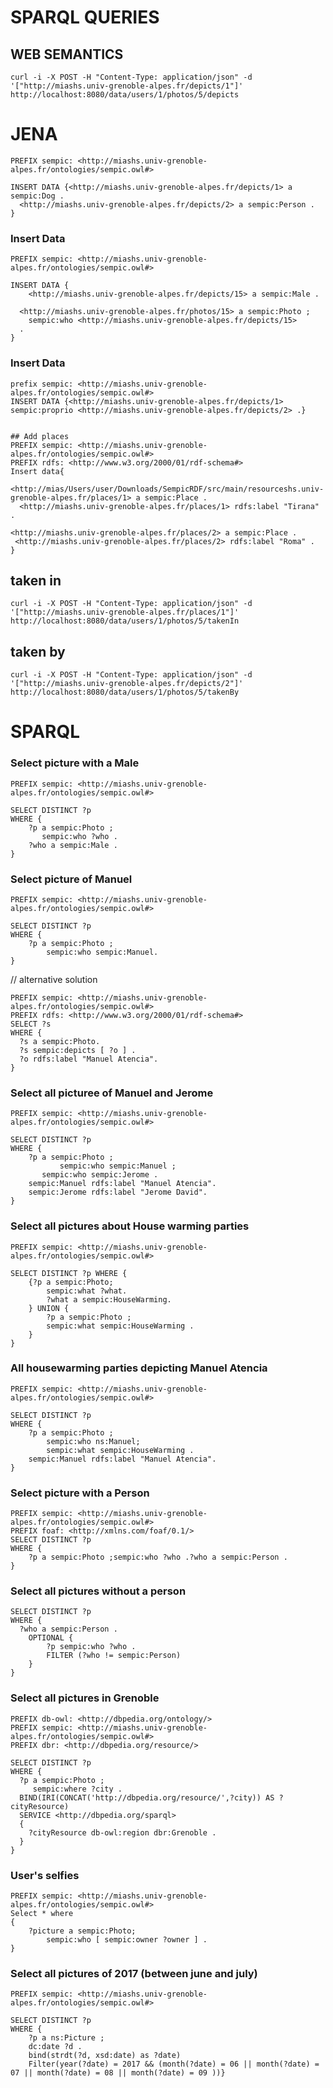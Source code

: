 # SPARQL QUERIES


## WEB SEMANTICS

 `curl -i -X POST -H "Content-Type: application/json" -d '["http://miashs.univ-grenoble-alpes.fr/depicts/1"]' http://localhost:8080/data/users/1/photos/5/depicts`


# JENA

```
PREFIX sempic: <http://miashs.univ-grenoble-alpes.fr/ontologies/sempic.owl#>

INSERT DATA {<http://miashs.univ-grenoble-alpes.fr/depicts/1> a sempic:Dog .
  <http://miashs.univ-grenoble-alpes.fr/depicts/2> a sempic:Person .
} 
```

### Insert Data

```
PREFIX sempic: <http://miashs.univ-grenoble-alpes.fr/ontologies/sempic.owl#>

INSERT DATA {
    <http://miashs.univ-grenoble-alpes.fr/depicts/15> a sempic:Male .

  <http://miashs.univ-grenoble-alpes.fr/photos/15> a sempic:Photo ;
    sempic:who <http://miashs.univ-grenoble-alpes.fr/depicts/15>
  .
} 
```
### Insert Data
```
prefix sempic: <http://miashs.univ-grenoble-alpes.fr/ontologies/sempic.owl#>
INSERT DATA {<http://miashs.univ-grenoble-alpes.fr/depicts/1> sempic:proprio <http://miashs.univ-grenoble-alpes.fr/depicts/2> .}


## Add places 
PREFIX sempic: <http://miashs.univ-grenoble-alpes.fr/ontologies/sempic.owl#>
PREFIX rdfs: <http://www.w3.org/2000/01/rdf-schema#>
Insert data{
  <http://mias/Users/user/Downloads/SempicRDF/src/main/resourceshs.univ-grenoble-alpes.fr/places/1> a sempic:Place .
  <http://miashs.univ-grenoble-alpes.fr/places/1> rdfs:label "Tirana" .
  
<http://miashs.univ-grenoble-alpes.fr/places/2> a sempic:Place .
 <http://miashs.univ-grenoble-alpes.fr/places/2> rdfs:label "Roma" .
}
```

## taken in
 `curl -i -X POST -H "Content-Type: application/json" -d '["http://miashs.univ-grenoble-alpes.fr/places/1"]' http://localhost:8080/data/users/1/photos/5/takenIn `

## taken by
`curl -i -X POST -H "Content-Type: application/json" -d '["http://miashs.univ-grenoble-alpes.fr/depicts/2"]' http://localhost:8080/data/users/1/photos/5/takenBy`

# SPARQL

### Select picture with a Male

```
PREFIX sempic: <http://miashs.univ-grenoble-alpes.fr/ontologies/sempic.owl#>

SELECT DISTINCT ?p  
WHERE {
	?p a sempic:Photo ;
   	   sempic:who ?who .
  	?who a sempic:Male .
}
```

### Select picture of Manuel

```
PREFIX sempic: <http://miashs.univ-grenoble-alpes.fr/ontologies/sempic.owl#>

SELECT DISTINCT ?p  
WHERE {
	?p a sempic:Photo ;
  		sempic:who sempic:Manuel.
}
```

// alternative solution
```
PREFIX sempic: <http://miashs.univ-grenoble-alpes.fr/ontologies/sempic.owl#>
PREFIX rdfs: <http://www.w3.org/2000/01/rdf-schema#>
SELECT ?s
WHERE {
  ?s a sempic:Photo.
  ?s sempic:depicts [ ?o ] .
  ?o rdfs:label "Manuel Atencia".
}
```

### Select all picturee of Manuel and Jerome
```
PREFIX sempic: <http://miashs.univ-grenoble-alpes.fr/ontologies/sempic.owl#>

SELECT DISTINCT ?p  
WHERE {
	?p a sempic:Photo ;
           sempic:who sempic:Manuel ;
	   sempic:who sempic:Jerome .
	sempic:Manuel rdfs:label "Manuel Atencia".
	sempic:Jerome rdfs:label "Jerome David".
}
```

### Select all pictures about House warming parties
```
PREFIX sempic: <http://miashs.univ-grenoble-alpes.fr/ontologies/sempic.owl#>

SELECT DISTINCT ?p WHERE {
	{?p a sempic:Photo;
		sempic:what ?what. 
		?what a sempic:HouseWarming. 
	} UNION {
		?p a sempic:Photo ;
		sempic:what sempic:HouseWarming .
	}
}
```

### All housewarming parties depicting Manuel Atencia


```
PREFIX sempic: <http://miashs.univ-grenoble-alpes.fr/ontologies/sempic.owl#>

SELECT DISTINCT ?p  
WHERE {
	?p a sempic:Photo ;
  		sempic:who ns:Manuel;
		sempic:what sempic:HouseWarming .
	sempic:Manuel rdfs:label "Manuel Atencia".
}
```

### Select picture with a Person

```
PREFIX sempic: <http://miashs.univ-grenoble-alpes.fr/ontologies/sempic.owl#>
PREFIX foaf: <http://xmlns.com/foaf/0.1/> 
SELECT DISTINCT ?p  
WHERE {
	?p a sempic:Photo ;sempic:who ?who .?who a sempic:Person .
}
```

### Select all pictures without a person
```PREFIX sempic: <http://miashs.univ-grenoble-alpes.fr/ontologies/sempic.owl#>
SELECT DISTINCT ?p  
WHERE {
  ?who a sempic:Person .
  	OPTIONAL {
		?p sempic:who ?who .
		FILTER (?who != sempic:Person)
	} 
}
```

### Select all pictures in Grenoble
```
PREFIX db-owl: <http://dbpedia.org/ontology/>
PREFIX sempic: <http://miashs.univ-grenoble-alpes.fr/ontologies/sempic.owl#>
PREFIX dbr: <http://dbpedia.org/resource/>

SELECT DISTINCT ?p
WHERE {
  ?p a sempic:Photo ;
     sempic:where ?city .
  BIND(IRI(CONCAT('http://dbpedia.org/resource/',?city)) AS ?cityResource)
  SERVICE <http://dbpedia.org/sparql>
  {
    ?cityResource db-owl:region dbr:Grenoble .
  }
}
```
### User's selfies

```
PREFIX sempic: <http://miashs.univ-grenoble-alpes.fr/ontologies/sempic.owl#>
Select * where 
{
	?picture a sempic:Photo;
		sempic:who [ sempic:owner ?owner ] .
}
```

### Select all pictures of 2017 (between june and july)
```
PREFIX sempic: <http://miashs.univ-grenoble-alpes.fr/ontologies/sempic.owl#>

SELECT DISTINCT ?p  
WHERE {
	?p a ns:Picture ;
	dc:date ?d .
	bind(strdt(?d, xsd:date) as ?date)
	Filter(year(?date) = 2017 && (month(?date) = 06 || month(?date) = 07 || month(?date) = 08 || month(?date) = 09 ))}
  ```
